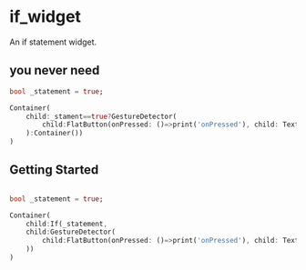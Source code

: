 # if_widget

An if statement widget.

## you never need

``` dart
bool _statement = true;

Container(
    child:_stament==true?GestureDetector(
        child:FlatButton(onPressed: ()=>print('onPressed'), child: Text('Button'))
    ):Container())
)
```

## Getting Started

```dart

bool _statement = true;

Container(
    child:If(_statement,
    child:GestureDetector(
        child:FlatButton(onPressed: ()=>print('onPressed'), child: Text('Button'))
    ))
)

```
